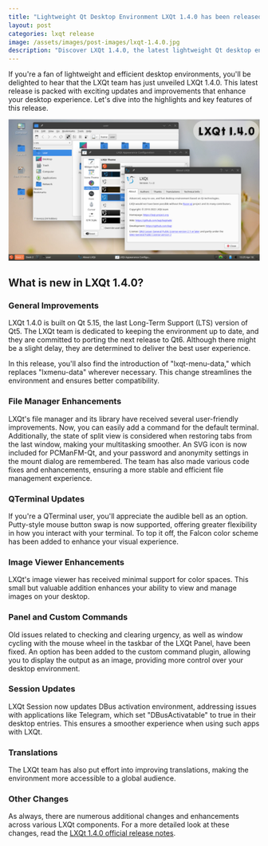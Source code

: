 ```yaml
---
title: "Lightweight Qt Desktop Environment LXQt 1.4.0 has been released"
layout: post
categories: lxqt release
image: /assets/images/post-images/lxqt-1.4.0.jpg
description: "Discover LXQt 1.4.0, the latest lightweight Qt desktop environment! Explore improved file management, terminal features, and more in this update. Stay efficient with LXQt!"
---
```


If you're a fan of lightweight and efficient desktop environments, you'll be delighted to hear that the LXQt team has just unveiled LXQt 1.4.0. This latest release is packed with exciting updates and improvements that enhance your desktop experience. Let's dive into the highlights and key features of this release.

![LXQt 1.4.0 featured image](/assets/images/post-images/lxqt-1.4.0.jpg)


## What is new in LXQt 1.4.0?

### General Improvements

LXQt 1.4.0 is built on Qt 5.15, the last Long-Term Support (LTS) version of Qt5. The LXQt team is dedicated to keeping the environment up to date, and they are committed to porting the next release to Qt6. Although there might be a slight delay, they are determined to deliver the best user experience.

In this release, you'll also find the introduction of "lxqt-menu-data," which replaces "lxmenu-data" wherever necessary. This change streamlines the environment and ensures better compatibility.

### File Manager Enhancements

LXQt's file manager and its library have received several user-friendly improvements. Now, you can easily add a command for the default terminal. Additionally, the state of split view is considered when restoring tabs from the last window, making your multitasking smoother. An SVG icon is now included for PCManFM-Qt, and your password and anonymity settings in the mount dialog are remembered. The team has also made various code fixes and enhancements, ensuring a more stable and efficient file management experience.

### QTerminal Updates

If you're a QTerminal user, you'll appreciate the audible bell as an option. Putty-style mouse button swap is now supported, offering greater flexibility in how you interact with your terminal. To top it off, the Falcon color scheme has been added to enhance your visual experience.

### Image Viewer Enhancements

LXQt's image viewer has received minimal support for color spaces. This small but valuable addition enhances your ability to view and manage images on your desktop.

### Panel and Custom Commands

Old issues related to checking and clearing urgency, as well as window cycling with the mouse wheel in the taskbar of the LXQt Panel, have been fixed. An option has been added to the custom command plugin, allowing you to display the output as an image, providing more control over your desktop environment.

### Session Updates

LXQt Session now updates DBus activation environment, addressing issues with applications like Telegram, which set "DBusActivatable" to true in their desktop entries. This ensures a smoother experience when using such apps with LXQt.

### Translations

The LXQt team has also put effort into improving translations, making the environment more accessible to a global audience.

### Other Changes

As always, there are numerous additional changes and enhancements across various LXQt components. For a more detailed look at these changes, read the [LXQt 1.4.0 official release notes](https://lxqt-project.org/release/2023/11/05/release-lxqt-1-4-0/).